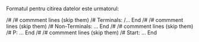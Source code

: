 Formatul pentru citirea datelor este urmatorul:

/#
/# commment lines (skip them)
/#
Terminals:
/...
End
/#
/# commment lines (skip them)
/#
Non-Terminals:
...
End
/#
/# commment lines (skip them)
/#
P:
...
End
/#
/# commment lines (skip them)
/#
Start:
...
End


